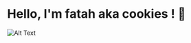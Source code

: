 # Hello, I'm fatah aka cookies ! 🍪

![Alt Text](https://tenor.com/view/gabriel-dropout-anime-happy-gif-8661798.gif)
